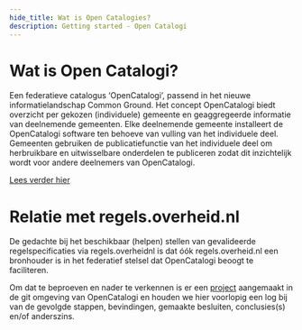 ```yaml
---
hide_title: Wat is Open Catalogies?
description: Getting started - Open Catalogi
---
```


# Wat is Open Catalogi?

Een federatieve catalogus ‘OpenCatalogi’, passend in het nieuwe informatielandschap Common Ground. Het concept OpenCatalogi biedt overzicht per gekozen (individuele) gemeente en geaggregeerde informatie van deelnemende gemeenten. Elke deelnemende gemeente installeert de OpenCatalogi software ten behoeve van vulling van het individuele deel. Gemeenten gebruiken de publicatiefunctie van het individuele deel om herbruikbare en uitwisselbare onderdelen te publiceren zodat dit inzichtelijk wordt voor andere deelnemers van OpenCatalogi.

[Lees verder hier](https://github.com/OpenCatalogi)

# Relatie met regels.overheid.nl

De gedachte bij het beschikbaar (helpen) stellen van gevalideerde regelspecificaties via regels.overheidnl is dat óók regels.overheid.nl een bronhouder is in het federatief stelsel dat OpenCatalogi beoogt te faciliteren.

Om dat te beproeven en nader te verkennen is er een [project](https://github.com/orgs/OpenCatalogi/projects/7) aangemaakt in de git omgeving van OpenCatalogi en houden we hier voorlopig een log bij van de gevolgde stappen, bevindingen, gemaakte besluiten, conclusies(s) en/of anderszins.
